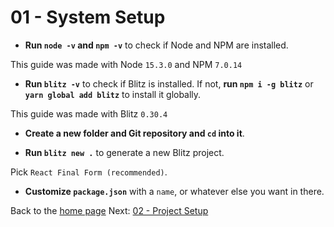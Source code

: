# 01 - System Setup

- **Run `node -v` and `npm -v`** to check if Node and NPM are installed.

This guide was made with Node `15.3.0` and NPM `7.0.14`

- **Run `blitz -v`** to check if Blitz is installed. If not, **run `npm i -g blitz`** or **`yarn global add blitz`** to install it globally.

This guide was made with Blitz `0.30.4`

- **Create a new folder and Git repository and `cd` into it**.

- **Run `blitz new .`** to generate a new Blitz project.

Pick `React Final Form (recommended)`.

- **Customize `package.json`** with a `name`, or whatever else you want in there.

Back to the [home page](https://github.com/verekia/blitz-app-steps)
Next: [02 - Project Setup](/02-project-setup#readme)

